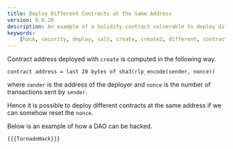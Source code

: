 ```yaml
---
title: Deploy Different Contracts at the Same Address
version: 0.8.20
description: An example of a Solidity contract vulnerable to deploy different contracts at the same address
keywords:
    [hack, security, deploy, salt, create, create2, different, contract, same, address]
---
```


Contract address deployed with `create` is computed in the following way.

```
contract address = last 20 bytes of sha3(rlp_encode(sender, nonce))
```

where `sender` is the address of the deployer and `nonce` is the number of transactions sent by `sender`.

Hence it is possible to deploy different contracts at the same address if we can somehow reset the `nonce`.

Below is an example of how a DAO can be hacked.

```solidity
{{{TornadoHack}}}
```
